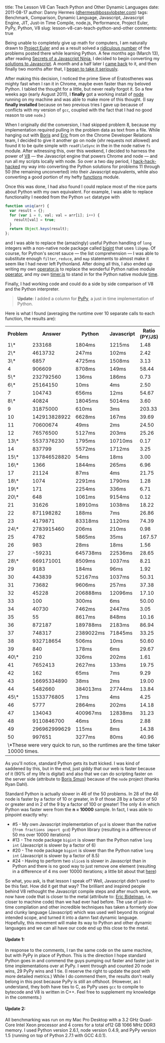 title: The Lesson V8 Can Teach Python and Other Dynamic Languages
date: 2011-08-17
author: Danny Hermes (dhermes@bossylobster.com)
tags: Benchmark, Comparison, Dynamic Language, Javascript, Javascript Engine, JIT, Just-in Time Compile, node.js, Performance, Project Euler, PyPy, Python, V8
slug: lesson-v8-can-teach-python-and-other
comments: true

Being unable to completely give up math for computers, I am naturally
drawn to [Project Euler](http://projecteuler.net/) and as a result
solved a
[ridiculous number](https://github.com/dhermes/project-euler/tree/master/python/complete)
of the problems posted there while learning Python. A few months
ago (March 13), after reading
[Secrets of a Javascript Ninja](http://jsninja.com/), I decided to begin
converting my
[solutions to Javascript](https://github.com/dhermes/project-euler/commit/663ee638c6b8255d00b84173b0ecad1af2c53af1).
A month and a half later I
[came back](https://github.com/dhermes/project-euler/commit/72c092ccf82c3933944584c2479d2e7ca0ef06f7)
to it, and then finally two months after that, I
[began to take it seriously](https://github.com/dhermes/project-euler/commit/f19f85978aeeac3310b2175812d53bbea884d73b).

After making this decision, I noticed the prime Sieve of Eratosthenes
was mighty fast when I ran it in Chrome, maybe even faster than my
beloved Python. I tabled the thought for a little, but never really
forgot it. So a few weeks ago (early August 2011), I **finally** got a
working install of [node](http://nodejs.org/) running on my machine and
was able to make more of this thought. (I say **finally installed**
because on two previous tries I gave up because of conflicts with my
version of `gcc`, coupled with the fact that I had no good reason to use
`node`.)

When I originally did the conversion, I had skipped problem 8, because
my implementation required pulling in the problem data as text from a
file. While hanging out with [Boris](http://twitter.com/#!/borismus) and
[Eric](https://twitter.com/#!/ebidel) from on the Chrome Developer
Relations team, I decided to give it another go on node (xhr requests
not allowed) and found it to be quite simple with `readFileSync` in the
in the node native `fs` module. After witnessing this, over this weekend,
I decided to harness the power of [V8](http://code.google.com/p/v8/) &mdash;
the Javascript engine that powers Chrome and node &mdash; and run all my
scripts locally with node. So over a two day period, I
[hack-hack-hacked](https://github.com/dhermes/project-euler/commit/87b2cf2128be9d13d3b374d8eba9cb4ad808c982)
my way into converting the Python solutions for problems 11 through 50
(the remaining unconverted) into their Javascript equivalents, while
also converting a good portion of my hefty
[functions](https://github.com/dhermes/project-euler/blob/master/python/functions.py)
module.

Once this was done, I had also found I could replace most of the nice
parts about Python with my own equivalent. For example, I was able to
replace functionality I needed from the Python `set` datatype with

```javascript
function uniq(arr) {
  var result = {};
  for (var i = 0, val; val = arr[i]; i++) {
    result[val] = true;
  }
  return Object.keys(result);
};
```

and I was able to replace the (amazingly) useful Python handling of `long`
integers with a non-native node package called
[bigint](https://github.com/substack/node-bigint) that uses `libgmp`.
Of course, for Python's secret sauce &mdash; the list comprehension &mdash;
I was able to substitute enough `filter`, `reduce`, and `map` statements to
almost make it seem like I had never left Pythonland. After doing all this,
I also ended up writing my own
[operator.js](https://github.com/dhermes/project-euler/blob/master/javascript/operator.js)
to replace the wonderful Python native module
[operator](http://docs.python.org/library/operator.html), and my own
[timer.js](https://github.com/dhermes/project-euler/blob/master/javascript/timer.js)
to stand in for the Python native module
[time](http://docs.python.org/library/time.html).

Finally, I had working code and could do a side by side comparison of V8
and the Python interpreter.

> **Update**: I added a column for [PyPy](http://pypy.org/), a just in time
> implementation of Python.

Here is what I found (averaging the runtime over 10 separate
calls to each function, the results are):

<center>
<table>
  <tbody>
    <tr>
      <th>Problem</th>
      <th>Answer</th>
      <th>Python</th>
      <th>Javascript</th>
      <th>Ratio (PY/JS)</th>
      <th>PyPy</th>
    </tr>
    <tr>
      <td>1\*</td>
      <td>233168</td>
      <td>1804ms</td>
      <td>1215ms</td>
      <td>1.48</td>
      <td>385ms</td>
    </tr>
    <tr>
      <td>2\*</td>
      <td>4613732</td>
      <td>247ms</td>
      <td>102ms</td>
      <td>2.42</td>
      <td>85ms</td>
    </tr>
    <tr>
      <td>3\*</td>
      <td>6857</td>
      <td>4725ms</td>
      <td>1508ms</td>
      <td>3.13</td>
      <td>582ms</td>
    </tr>
    <tr>
      <td>4</td>
      <td>906609</td>
      <td>8708ms</td>
      <td>149ms</td>
      <td>58.44</td>
      <td>282ms</td>
    </tr>
    <tr>
      <td>5\*</td>
      <td>232792560</td>
      <td>136ms</td>
      <td>186ms</td>
      <td>0.73</td>
      <td>114ms</td>
    </tr>
    <tr>
      <td>6\*</td>
      <td>25164150</td>
      <td>10ms</td>
      <td>4ms</td>
      <td>2.50</td>
      <td>6ms</td>
    </tr>
    <tr>
      <td>7</td>
      <td>104743</td>
      <td>656ms</td>
      <td>12ms</td>
      <td>54.67</td>
      <td>11ms</td>
    </tr>
    <tr>
      <td>8\*</td>
      <td>40824</td>
      <td>18045ms</td>
      <td>5014ms</td>
      <td>3.60</td>
      <td>7042ms</td>
    </tr>
    <tr>
      <td>9</td>
      <td>31875000</td>
      <td>610ms</td>
      <td>3ms</td>
      <td>203.33</td>
      <td>8ms</td>
    </tr>
    <tr>
      <td>10</td>
      <td>142913828922</td>
      <td>6628ms</td>
      <td>167ms</td>
      <td>39.69</td>
      <td>116ms</td>
    </tr>
    <tr>
      <td>11</td>
      <td>70600674</td>
      <td>49ms</td>
      <td>2ms</td>
      <td>24.50</td>
      <td>11ms</td>
    </tr>
    <tr>
      <td>12</td>
      <td>76576500</td>
      <td>5127ms</td>
      <td>203ms</td>
      <td>25.26</td>
      <td>100ms</td>
    </tr>
    <tr>
      <td>13\*</td>
      <td>5537376230</td>
      <td>1795ms</td>
      <td>10710ms</td>
      <td>0.17</td>
      <td>1423ms</td>
    </tr>
    <tr>
      <td>14</td>
      <td>837799</td>
      <td>5572ms</td>
      <td>1712ms</td>
      <td>3.25</td>
      <td>362ms</td>
    </tr>
    <tr>
      <td>15\*</td>
      <td>137846528820</td>
      <td>54ms</td>
      <td>18ms</td>
      <td>3.00</td>
      <td>55ms</td>
    </tr>
    <tr>
      <td>16\*</td>
      <td>1366</td>
      <td>1844ms</td>
      <td>265ms</td>
      <td>6.96</td>
      <td>462ms</td>
    </tr>
    <tr>
      <td>17</td>
      <td>21124</td>
      <td>87ms</td>
      <td>4ms</td>
      <td>21.75</td>
      <td>7ms</td>
    </tr>
    <tr>
      <td>18\*</td>
      <td>1074</td>
      <td>2291ms</td>
      <td>1790ms</td>
      <td>1.28</td>
      <td>1090ms</td>
    </tr>
    <tr>
      <td>19\*</td>
      <td>171</td>
      <td>2254ms</td>
      <td>336ms</td>
      <td>6.71</td>
      <td>342ms</td>
    </tr>
    <tr>
      <td>20\*</td>
      <td>648</td>
      <td>1061ms</td>
      <td>9154ms</td>
      <td>0.12</td>
      <td>374ms</td>
    </tr>
    <tr>
      <td>21</td>
      <td>31626</td>
      <td>18910ms</td>
      <td>1038ms</td>
      <td>18.22</td>
      <td>728ms</td>
    </tr>
    <tr>
      <td>22</td>
      <td>871198282</td>
      <td>188ms</td>
      <td>7ms</td>
      <td>26.86</td>
      <td>8ms</td>
    </tr>
    <tr>
      <td>23</td>
      <td>4179871</td>
      <td>83318ms</td>
      <td>1120ms</td>
      <td>74.39</td>
      <td>1295ms</td>
    </tr>
    <tr>
      <td>24\*</td>
      <td>2783915460</td>
      <td>206ms</td>
      <td>210ms</td>
      <td>0.98</td>
      <td>139ms</td>
    </tr>
    <tr>
      <td>25</td>
      <td>4782</td>
      <td>5865ms</td>
      <td>35ms</td>
      <td>167.57</td>
      <td>232ms</td>
    </tr>
    <tr>
      <td>26</td>
      <td>983</td>
      <td>28ms</td>
      <td>18ms</td>
      <td>1.56</td>
      <td>4ms</td>
    </tr>
    <tr>
      <td>27</td>
      <td>-59231</td>
      <td>645738ms</td>
      <td>22536ms</td>
      <td>28.65</td>
      <td>28288ms</td>
    </tr>
    <tr>
      <td>28\*</td>
      <td>669171001</td>
      <td>8509ms</td>
      <td>1037ms</td>
      <td>8.21</td>
      <td>981ms</td>
    </tr>
    <tr>
      <td>29</td>
      <td>9183</td>
      <td>184ms</td>
      <td>96ms</td>
      <td>1.92</td>
      <td>20ms</td>
    </tr>
    <tr>
      <td>30</td>
      <td>443839</td>
      <td>52167ms</td>
      <td>1037ms</td>
      <td>50.31</td>
      <td>877ms</td>
    </tr>
    <tr>
      <td>31</td>
      <td>73682</td>
      <td>9606ms</td>
      <td>257ms</td>
      <td>37.38</td>
      <td>154ms</td>
    </tr>
    <tr>
      <td>32</td>
      <td>45228</td>
      <td>206888ms</td>
      <td>12096ms</td>
      <td>17.10</td>
      <td>4266ms</td>
    </tr>
    <tr>
      <td>33</td>
      <td>100</td>
      <td>300ms</td>
      <td>6ms</td>
      <td>50.00</td>
      <td>15ms</td>
    </tr>
    <tr>
      <td>34</td>
      <td>40730</td>
      <td>7462ms</td>
      <td>2447ms</td>
      <td>3.05</td>
      <td>247ms</td>
    </tr>
    <tr>
      <td>35</td>
      <td>55</td>
      <td>8617ms</td>
      <td>848ms</td>
      <td>10.16</td>
      <td>242ms</td>
    </tr>
    <tr>
      <td>36</td>
      <td>872187</td>
      <td>189788ms</td>
      <td>2183ms</td>
      <td>86.94</td>
      <td>3532ms</td>
    </tr>
    <tr>
      <td>37</td>
      <td>748317</td>
      <td>2389022ms</td>
      <td>71845ms</td>
      <td>33.25</td>
      <td>61551ms</td>
    </tr>
    <tr>
      <td>38</td>
      <td>932718654</td>
      <td>506ms</td>
      <td>10ms</td>
      <td>50.60</td>
      <td>12ms</td>
    </tr>
    <tr>
      <td>39</td>
      <td>840</td>
      <td>178ms</td>
      <td>6ms</td>
      <td>29.67</td>
      <td>12ms</td>
    </tr>
    <tr>
      <td>40\*</td>
      <td>210</td>
      <td>326ms</td>
      <td>202ms</td>
      <td>1.61</td>
      <td>119ms</td>
    </tr>
    <tr>
      <td>41</td>
      <td>7652413</td>
      <td>2627ms</td>
      <td>133ms</td>
      <td>19.75</td>
      <td>65ms</td>
    </tr>
    <tr>
      <td>42</td>
      <td>162</td>
      <td>65ms</td>
      <td>7ms</td>
      <td>9.29</td>
      <td>8ms</td>
    </tr>
    <tr>
      <td>43</td>
      <td>16695334890</td>
      <td>38ms</td>
      <td>2ms</td>
      <td>19.00</td>
      <td>2ms</td>
    </tr>
    <tr>
      <td>44</td>
      <td>5482660</td>
      <td>384013ms</td>
      <td>27744ms</td>
      <td>13.84</td>
      <td>6621ms</td>
    </tr>
    <tr>
      <td>45\*</td>
      <td>1533776805</td>
      <td>17ms</td>
      <td>4ms</td>
      <td>4.25</td>
      <td>8ms</td>
    </tr>
    <tr>
      <td>46</td>
      <td>5777</td>
      <td>2864ms</td>
      <td>202ms</td>
      <td>14.18</td>
      <td>65ms</td>
    </tr>
    <tr>
      <td>47</td>
      <td>134043</td>
      <td>400967ms</td>
      <td>12838ms</td>
      <td>31.23</td>
      <td>4425ms</td>
    </tr>
    <tr>
      <td>48</td>
      <td>9110846700</td>
      <td>46ms</td>
      <td>16ms</td>
      <td>2.88</td>
      <td>6ms</td>
    </tr>
    <tr>
      <td>49</td>
      <td>296962999629</td>
      <td>115ms</td>
      <td>8ms</td>
      <td>14.38</td>
      <td>13ms</td>
    </tr>
    <tr>
      <td>50</td>
      <td>997651</td>
      <td>3277ms</td>
      <td>80ms</td>
      <td>40.96</td>
      <td>51ms</td>
    </tr>
    <tr>
      <td colspan="6">
      \*These were very quick to run, so the runtimes are the time taken
      to run 10000 times.
      </td>
    </tr>
  </tbody>
</table>
</center>

As you'll notice, standard Python gets its butt kicked. I was kind of
saddened by this, but in the end, just giddy that our web is faster
because of it (90% of my life is digital) and also that we can do
scripting faster on the server side (attribute to
[Boris Smus](http://twitter.com/#!/borismus)) because of the `node` project
(thanks Ryan Dahl).

Standard Python is actually slower in 46 of the 50 problems. In 28 of
the 46 node is faster by a factor of 10 or greater, in 9 of those 28 by
a factor of 50 or greater and in 2 of the 9 by a factor of 100 or
greater! The only 4 in which Python was faster were from the
**n = 10000** sample. In fact, I was able to pinpoint exactly why:

-   \#5 - My own Javascript implementation of `gcd` is slower than the native
    (`from fractions import gcd`) Python library (resulting in a
    difference of 50 ms over 10000 iterations)
-   \#13 - The node package `bigint` is slower than the Python native `long int`
    (Javascript is slower by a factor of 6)
-   \#20 - The node package `bigint` is slower than the Python native `long int`
    (Javascript is slower by a factor of 8.5)
-   \#24 - Having to perform two `slice`s is slower in Javascript than in
    Python and there is no good way to just remove one element (resulting in
    a difference of 4 ms over 10000 iterations; a little bit about that
    [here](http://ejohn.org/blog/javascript-array-remove/))

So what, you ask, is that lesson I speak of? Well, Javascript didn't
used to be this fast. How did it get that way? The brilliant and
inspired people behind V8 rethought the Javascript compile steps and
after much work, we now have code that is closer to the metal (attribute
to: [Eric Bidelman](https://twitter.com/#!/ebidel), i.e. closer to
machine code) than we had ever had before. The use of just-in-time
compilation and other incredible techniques has taken a formerly slow
and clunky language (Javascript) which was used well beyond its original
intended scope, and turned it into a damn fast dynamic language.
Hopefully, this movement will make its way to Python and other dynamic
languages and we can all have our code end up this close to the metal.

#### Update 1:

In response to the comments, I ran the same code on the
same machine, but with PyPy in place of Python. This is the direction I
hope standard Python goes in and commend the guys pumping out faster and
faster just in time implementations over at PyPy. I went through and
counted 20 node wins, 29 PyPy wins and 1 tie. (I reserve the right to
update the post with more detailed metrics.) While I do commend them,
the results don't really belong in this post because PyPy is still an
offshoot. (However, as I understand, they both have ties to C, as PyPy
uses `gcc` to compile to bytecode and V8 is written in C++. Feel free to
supplement my knowledge in the comments.)

#### Update 2:

All benchmarking was run on my Mac Pro Desktop with a 3.2 GHz Quad-Core
Intel Xeon processor and 4 cores for a total of12 GB 1066 MHz DDR3 memory.
I used Python version 2.6.1, node version 0.4.9, and PyPy version 1.5
(running on top of Python 2.7.1 with GCC 4.0.1).
